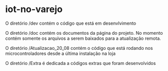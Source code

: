 # iot-no-varejo

O diretório /dev contém o código que está em desenvlvimento

O diretório /doc contém os documentos da página do projeto. No momento contém somente os arquivos a serem baixados para a atualização remota.

O diretório /Atualizacao_20_08 contém o código que está rodando nos microcontroladores desde a última instalação na loja

O diretório /Extra é dedicada a códigos extras que foram desenvolvidos
